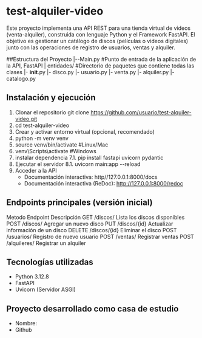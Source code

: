 # test-alquiler-video
Este proyecto implementa una API REST para una tienda virtual de videos (venta-alquiler), construida con lenguaje Python y el Framework FastAPI. El objetivo es gestionar un catálogo de discos (películas o videos digitales) junto con las operaciones de registro de usuarios, ventas y alquiler.

##Estructura del Proyecto
|--Main.py #Punto de entrada de la aplicación de la API, FastAPI
|
  entidades/  #Directorio de paquetes que contiene todas las clases
    |- __init__.py
    |- disco.py
    |- usuario.py
    |- venta.py
    |- alquiler.py
    |- catalogo.py

## Instalación y ejecución
  1. Clonar el repositorio
     git clone https://github.com/usuario/test-alquiler-video.git
  2. cd test-alquiler-video
  3. Crear y activar entorno virtual (opcional, recomendado)
  4. python -m venv venv
  5. source venv/bin/activate  #Linux/Mac
  6. venv\Scripts\activate     #Windows
  7. instalar dependencia
     7.1. pip install fastapi uvicorn pydantic
  8. Ejecutar el servidor
     8.1. uvicorn main:app --reload
  9. Acceder a la API
      * Documentación interactiva: http//127.0.0.1:8000/docs
      * Documentación interactiva (ReDoc): http://127.0.0.1:8000/redoc

## Endpoints principales (versión inicial)
Metodo Endpoint       Descripción
GET    /discos/       Lista los discos disponibles
POST   /discos/       Agregar un nuevo disco
PUT    /discos/{id}   Actualizar información de un disco
DELETE /discos/{id}   Eliminar el disco
POST   /usuarios/     Registro de nuevo usuario
POST   /ventas/       Registrar ventas
POST   /alquileres/   Registrar un alquiler

## Tecnologías utilizadas
* Python 3.12.8
* FastAPI
* Uvicorn (Servidor ASGI)

## Proyecto desarrollado como casa de estudio
* Nombre:
* Github
